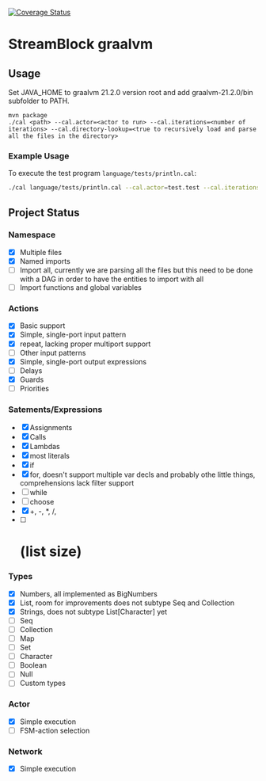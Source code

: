 [![Coverage Status](https://coveralls.io/repos/github/streamblocks/streamblocks-graalvm/badge.svg?branch=master)](https://coveralls.io/github/streamblocks/streamblocks-graalvm?branch=master)
# StreamBlock graalvm

## Usage
Set JAVA_HOME to graalvm 21.2.0 version root and add graalvm-21.2.0/bin subfolder to PATH.
```
mvn package
./cal <path> --cal.actor=<actor to run> --cal.iterations=<number of iterations> --cal.directory-lookup=<true to recursively load and parse all the files in the directory>
```
### Example Usage
To execute the test program ```language/tests/println.cal```:
```bash
./cal language/tests/println.cal --cal.actor=test.test --cal.iterations=1
```
## Project Status

### Namespace
 - [x] Multiple files
 - [x] Named imports
 - [ ] Import all, currently we are parsing all the files but this need to be done with a DAG in order to have the entities to import with all
 - [ ] Import functions and global variables

### Actions
 - [x] Basic support
 - [x] Simple, single-port input pattern
 - [X] repeat, lacking proper multiport support
 - [ ] Other input patterns
 - [x] Simple, single-port output expressions
 - [ ] Delays
 - [x] Guards
 - [ ] Priorities

### Satements/Expressions
 - [x] Assignments
 - [x] Calls
 - [x] Lambdas
 - [x] most literals
 - [x] if
 - [x] for, doesn't support multiple var decls and probably othe little things, comprehensions lack filter support
 - [ ] while
 - [ ] choose
 - [x] +, -, \*, /,
 - [ ] # (list size)

### Types
 - [x] Numbers, all implemented as BigNumbers
 - [x] List, room for improvements does not subtype Seq and Collection
 - [x] Strings, does not subtype List[Character] yet
 - [ ] Seq
 - [ ] Collection
 - [ ] Map
 - [ ] Set
 - [ ] Character
 - [ ] Boolean
 - [ ] Null
 - [ ] Custom types

### Actor
 - [x] Simple execution
 - [ ] FSM-action selection

### Network
 - [x] Simple execution

